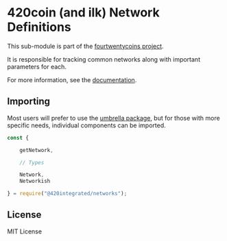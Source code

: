 420coin (and ilk) Network Definitions
======================================

This sub-module is part of the [fourtwentycoins project](https://github.com/420integrated/fourtwentycoins.js).

It is responsible for tracking common networks along with important
parameters for each.

For more information, see the [documentation](https://420integrated.com/wiki/v5/api/providers/types/#providers-Network).

Importing
---------

Most users will prefer to use the [umbrella package](https://www.npmjs.com/package/fourtwentycoins ),
but for those with more specific needs, individual components can be imported.

```javascript
const {

    getNetwork,

    // Types

    Network,
    Networkish

} = require("@420integrated/networks");
```


License
-------

MIT License
